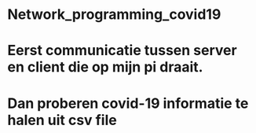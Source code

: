 # Network_programming_covid19
# Eerst communicatie tussen server en client die op mijn pi draait.
# Dan proberen covid-19 informatie te halen uit csv file 
